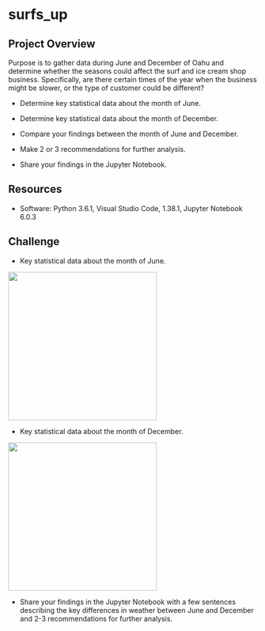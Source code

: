 # surfs_up
## Project Overview
Purpose is to gather data during June and December of Oahu and determine whether the seasons could affect the surf and ice cream shop business. Specifically, are there certain times of the year when the business might be slower, or the type of customer could be different?

- Determine key statistical data about the month of June.

- Determine key statistical data about the month of December.

- Compare your findings between the month of June and December.

- Make 2 or 3 recommendations for further analysis.

- Share your findings in the Jupyter Notebook.


## Resources
- Software: Python 3.6.1, Visual Studio Code, 1.38.1, Jupyter Notebook 6.0.3
## Challenge
-   Key statistical data about the month of June.
<img src="https://github.com/vrod237/surfs_up/blob/master/june.png" width="300">

-   Key statistical data about the month of December.
<img src="https://github.com/vrod237/surfs_up/blob/master/dec.png" width="300">

-   Share your findings in the Jupyter Notebook with a few sentences describing the key differences in weather between June and December and 2-3 recommendations for further analysis.
